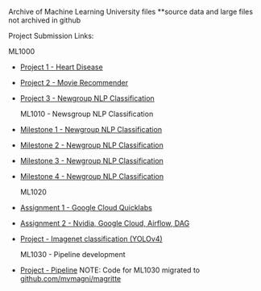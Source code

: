 Archive of Machine Learning University files
**source data and large files not archived in github


Project Submission Links:

  ML1000
- <a href="ML1000/ML1000_Project_1/Project%20Submission" target="_blank">Project 1 - Heart Disease</a> 
- <a href="ML1000/ML1000_Project_2/Project%20Submission" target="_blank">Project 2 - Movie Recommender</a> 
- <a href="ML1000/ML1000_Project_3/Project%20Submission" target="_blank">Project 3 - Newgroup NLP Classification</a> 

  ML1010 - Newsgroup NLP Classification
- <a href="ML1010/Group-Project/Milestone 1" target="_blank">Milestone 1 - Newgroup NLP Classification</a> 
- <a href="ML1010/Group-Project/Milestone 2/_Submission" target="_blank">Milestone 2 - Newgroup NLP Classification</a> 
- <a href="ML1010/Group-Project/Milestone 3/_Submission" target="_blank">Milestone 3 - Newgroup NLP Classification</a> 
- <a href="ML1010/Group-Project/Milestone 4/Submission" target="_blank">Milestone 4 - Newgroup NLP Classification</a> 

  ML1020
- <a href="ML1020/Assignment1_submission" target="_blank">Assignment 1 - Google Cloud Quicklabs</a> 
- <a href="ML1020/Assignment2_submission" target="_blank">Assignment 2 - Nvidia, Google Cloud, Airflow, DAG</a>
- <a href="ML1020/Main_Project/Submission" target="_blank">Project - Imagenet classification (YOLOv4)</a>

  ML1030 - Pipeline development
- <a href="ML1030/_Submission" target="_blank">Project - Pipeline</a>
NOTE: Code for ML1030 migrated to <a href="github.com/mvmagni/magritte">github.com/mvmagni/magritte</a>
